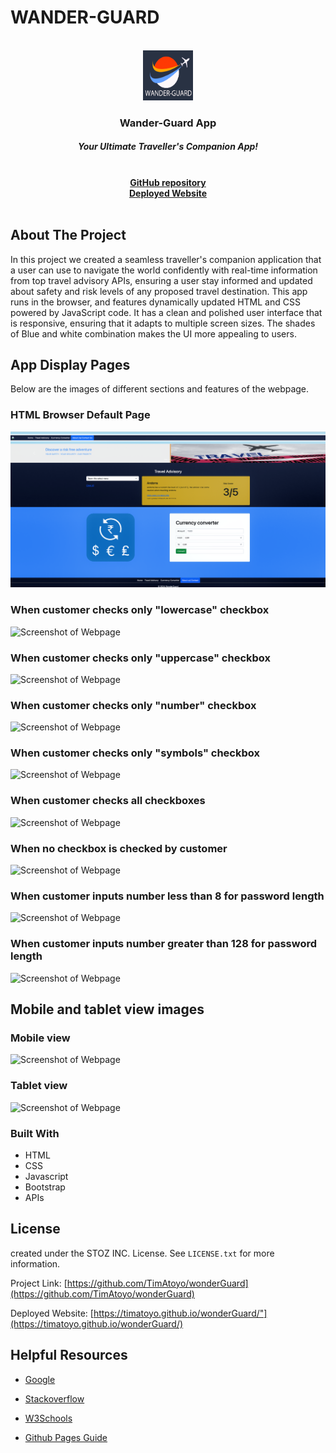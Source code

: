 # WANDER-GUARD

<!-- Developer Signature and github details -->
<br />
<div align="center">
  <a href="https://timatoyo.github.io/wonderGuard/">
    <img src="./assets/images/logo-1.png" alt="Logo" width="80" height="80">
  </a>

<h3 align="center">Wander-Guard App</h3>
 
  
<h5 align="center">Your Ultimate Traveller's Companion App!  </h5> 
    <br />
    <a href="https://github.com/TimAtoyo/wonderGuard"><strong>GitHub repository</strong></a>
    <br />
    <a href="https://timatoyo.github.io/wonderGuard"><strong>Deployed Website</strong></a>
    <br />
    <br />
    
  
</div>


<!-- ABOUT THE PROJECT -->
## About The Project

In this project we created a seamless traveller's companion application that a user can use to navigate the world confidently with real-time information from top travel advisory APIs, ensuring a user stay informed and updated about safety and risk levels of any proposed travel destination. This app runs in the browser, and features dynamically updated HTML and CSS powered by JavaScript code. It has a clean and polished user interface that is responsive, ensuring that it adapts to multiple screen sizes. The shades of Blue and white combination makes the UI more appealing to users.



## App Display Pages
Below are the images of different sections and features of the webpage.
 
### HTML Browser Default Page
![Screenshot of Webpage](./assets/images/Website-screenshot.png)

### When customer checks only "lowercase" checkbox
![Screenshot of Webpage](./images/lowercase.JPG)

### When customer checks only "uppercase" checkbox
![Screenshot of Webpage](./images/uppercase.JPG)

### When customer checks only "number" checkbox
![Screenshot of Webpage](./images/numbers.JPG)

### When customer checks only "symbols" checkbox
![Screenshot of Webpage](./images/special-character.JPG)

### When customer checks all checkboxes
![Screenshot of Webpage](./images/mixed-number-character.JPG)

### When no checkbox is checked by customer
![Screenshot of Webpage](./images/nochecked-box.JPG)

### When customer inputs number less than 8 for password length
![Screenshot of Webpage](./images/under-eight-input.JPG)

### When customer inputs number greater than 128 for password length
![Screenshot of Webpage](./assets/images/)

## Mobile and tablet view images

### Mobile view
![Screenshot of Webpage](./images/mobile-view.JPG)

### Tablet view
![Screenshot of Webpage](./images/ipad-view.JPG)

### Built With


* HTML
* CSS
* Javascript
* Bootstrap
* APIs


<!-- LICENSE -->
## License

created under the STOZ INC. License. See `LICENSE.txt` for more information.




Project Link: [https://github.com/TimAtoyo/wonderGuard](https://github.com/TimAtoyo/wonderGuard)

Deployed Website: [https://timatoyo.github.io/wonderGuard/"](https://timatoyo.github.io/wonderGuard/)

## Helpful Resources
- [Google](https://www.google.com/)
- [Stackoverflow](https://stackoverflow.com/)

- [W3Schools](https://www.w3schools.com/js/DEFAULT.asp)

- [Github Pages Guide](https://pages.github.com/)



